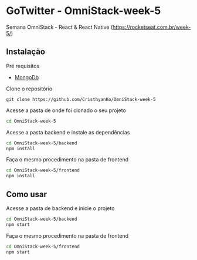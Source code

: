 # GoTwitter - OmniStack-week-5
Semana OmniStack - React &amp; React Native (https://rocketseat.com.br/week-5/)


## Instalação

Pré requisitos
* [MongoDb](https://www.mongodb.com/)

Clone o repositório
```git
git clone https://github.com/CristhyanKo/OmniStack-week-5
```
Acesse a pasta de onde foi clonado o seu projeto
```bash
cd OmniStack-week-5
```
Acesse a pasta backend e instale as dependências 
```bash
cd OmniStack-week-5/backend
npm install
```

Faça o mesmo procedimento na pasta de frontend
```bash
cd OmniStack-week-5/frontend
npm install
```

## Como usar

Acesse a pasta de backend e inicie o projeto
```bash
cd OmniStack-week-5/backend
npm start
```

Faça o mesmo procedimento na pasta de frontend
```bash
cd OmniStack-week-5/frontend
npm start
```
